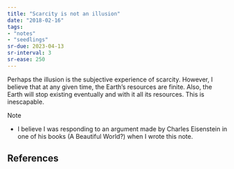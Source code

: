 ```yaml
---
title: "Scarcity is not an illusion"
date: "2018-02-16"
tags:
- "notes"
- "seedlings"
sr-due: 2023-04-13
sr-interval: 3
sr-ease: 250
---
```


Perhaps the illusion is the subjective experience of scarcity. However, I believe that at any given time, the Earth’s resources are finite. Also, the Earth will stop existing eventually and with it all its resources. This is inescapable.

Note
- I believe I was responding to an argument made by Charles Eisenstein in one of his books (A Beautiful World?) when I wrote this note.

## References
